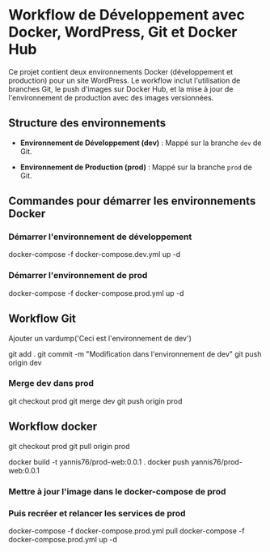 # Workflow de Développement avec Docker, WordPress, Git et Docker Hub

Ce projet contient deux environnements Docker (développement et production) pour un site WordPress. Le workflow inclut l'utilisation de branches Git, le push d'images sur Docker Hub, et la mise à jour de l'environnement de production avec des images versionnées.

## Structure des environnements

- **Environnement de Développement (dev)** : Mappé sur la branche `dev` de Git.

- **Environnement de Production (prod)** : Mappé sur la branche `prod` de Git. 

## Commandes pour démarrer les environnements Docker

### Démarrer l'environnement de développement

docker-compose -f docker-compose.dev.yml up -d

### Démarrer l'environnement de prod

docker-compose -f docker-compose.prod.yml up -d


## Workflow Git 

Ajouter un vardump('Ceci est l'environnement de dev')

git add .
git commit -m "Modification dans l'environnement de dev"
git push origin dev


### Merge dev dans prod 

git checkout prod
git merge dev
git push origin prod

## Workflow docker 

git checkout prod
git pull origin prod

docker build -t yannis76/prod-web:0.0.1 .
docker push yannis76/prod-web:0.0.1


### Mettre à jour l'image dans le docker-compose de prod

### Puis recréer et relancer les services de prod 

docker-compose -f docker-compose.prod.yml pull
docker-compose -f docker-compose.prod.yml up -d
